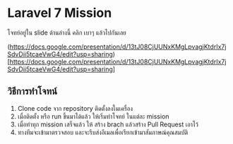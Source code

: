 # Laravel 7 Mission

โจทย์อยู่ใน slide ด้านล่างนี้ คลิก เบาๆ แล้วไปกันเลย

(https://docs.google.com/presentation/d/13tJ08CjUUNxKMgLpvagjKtdrIx7jSdvDii5tcaeVwG4/edit?usp=sharing)[https://docs.google.com/presentation/d/13tJ08CjUUNxKMgLpvagjKtdrIx7jSdvDii5tcaeVwG4/edit?usp=sharing]

## วิธีการทำโจทน์

1. Clone code จาก repository ติดตั้งลงในเครื่อง
2. เมื่อติดตั้ง หรือ run ขึ้นมาได้แล้ว ให้เริ่มทำโจทย์ ในแต่ละ mission
3. เมื่อทำทุก mission เสร็จแล้ว ให้ สร้าง brach แล้วสร้าง Pull Request เอาไว้
4. ทางทีมจะเข้ามาตรวจสอบ และจะรีบส่งอีเมลเพื่อเรียกเข้ามาสัมภาษณ์คุณสมบัติ
